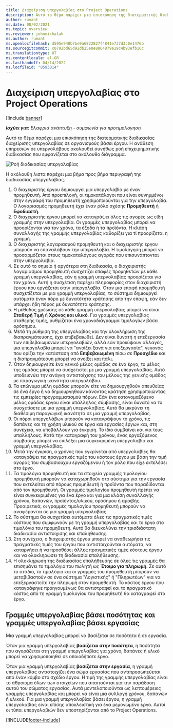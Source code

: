 ```yaml
---
title: Διαχείριση υπεργολαβίας στο Project Operations
description: Αυτό το θέμα παρέχει μια επισκόπηση της διατερματικής διαδικασίας διαχείρισης υπεργολαβίας τυπικά σε οργανισμούς βάσει έργου.
author: rumant
ms.date: 08/02/2021
ms.topic: overview
ms.reviewer: johnmichalak
ms.author: rumant
ms.openlocfilehash: d595e948b7be9a6822827f4841e737d3c0e1476b
ms.sourcegitcommit: c0792bd65d92db25e0e8864879a19c4b93efb10c
ms.translationtype: HT
ms.contentlocale: el-GR
ms.lasthandoff: 04/14/2022
ms.locfileid: "8593014"
---
```

# <a name="subcontract-management-in-project-operations"></a>Διαχείριση υπεργολαβίας στο Project Operations

[!include [banner](../../includes/dataverse-preview.md)]

_**Ισχύει για:** Ελαφριά ανάπτυξη - συμφωνία για προτιμολόγηση_

Αυτό το θέμα παρέχει μια επισκόπηση της διατερματικής διαδικασίας διαχείρισης υπεργολαβίας σε οργανισμούς βάσει έργου. Η ανάθεση υπηρεσιών σε υπεργολάβους ακολουθεί συνήθως ροή επιχειρηματικής διαδικασίας που εμφανίζεται στο ακόλουθο διάγραμμα.

![Ροή διαδικασίας υπεργολαβίας](../media/SubcontractingProcessFlow.png)

Η ακόλουθη λιστα παρέχει μια βήμα προς βήμα περιγραφή της διαδικασίας υπεργολαβίας.

1. Ο διαχειριστής έργου δημιουργεί μια υπεργολαβία με έναν προμηθευτή. Από προεπιλογή, οι τιμοκατάλογοι που είναι συνημμένοι στην εγγραφή του προμηθευτή χρησιμοποιούνται για την υπεργολαβία. Ο λογαριασμός προμηθευτή έχει έναν ρόλο σχέσης **Προμηθευτή** ή **Εφοδιαστή**.
2. Ο διαχειριστής έργου μπορεί να καταγράψει όλες τις αγορές ως είδη γραμμής στην υπεργολαβία. Οι γραμμές υπεργολαβίας μπορεί να προορίζονται για τον χρόνο, τα έξοδα ή τα προϊόντα. Η κλάση συναλλαγής της γραμμής υπεργολαβίας καθορίζει για τί προορίζεται η γραμμή.
3. Ο διαχειριστής λογαριασμού προμηθευτή και ο διαχειριστής έργου μπορούν να επαναλάβουν την υπεργολαβία. Η τιμολόγηση μπορεί να προσαρμόζεται στους τιμοκαταλόγους αγοράς που επισυνάπτονται στην υπεργολαβία.
4. Σε αυτό το σημείο ή αργότερα στη διαδικασία, ο διαχειριστής λογαριασμού προμηθευτή συσχετίζει επαφές προμηθετών με κάθε γραμμή υπεργολαβίας, εάν η γραμμή υπεργολαβίας προορίζεται για τον χρόνο. Αυτή η συσχέτιση παρέχει πληροφορίες στον διαχειριστή έργου που εργάζεται στην υπεργολαβία. Όταν μια επαφή προμηθευτή συσχετίζεται με μια γραμμή υπεργολαβίας, το σύστημα δημιουργεί αυτόματα έναν πόρο με δυνατότητα κράτησης από την επαφή, εάν δεν υπάρχει ήδη πόρος με δυνατότητα κράτησης.
5. Η μέθοδος χρέωσης σε κάθε γραμμή υπεργολαβίας μπορεί να είναι **Σταθερή Τιμή** ή **Χρόνος και υλικό**. Για γραμμές υπεργολαβίας σταθερής τιμής, ρυθμίζεται ένα χρονοδιάγραμμα τιμολογίων βάσει ορόσημου.
6.  Μετά τη ρύθμιση της υπεργολαβίας και την ολοκλήρωση της διαπραγμάτευσης, έχει επιβεβαιωθεί. Δεν είναι δυνατή η επεξεργασία των επιβεβαιωμένων υπεργολαβιών, αλλά εάν προκύψουν αλλαγές, μια υπεργολαβία μπορεί να "ανοίξει ξανά για επεξεργασία", γεγονός που ορίζει την κατάσταση από **Επιβεβαιωμένη** πίσω σε **Προσχέδιο** και η διαπραγμάτεσυη μπορεί να ανοίξει και πάλι. 
7.  Όταν δημιουργείτε ένα γενικό μέλος ομάδας σε ένα έργο, το μέλος της ομάδας μπορεί να συσχετιστεί με μια γραμμή υπεργολαβίας. Αυτό υποδεικνύει την ανάγκη αντιστοίχισης του μέλους της γενικής ομάδας με παραγωγική ικανότητα υπεργολάβου.
8.  Τα επώνυμα μέλη ομάδας μπορούν είτε να δημιουργηθούν απευθείας σε ένα έργο ή να δημιουργηθούν κάνοντας κράτηση χρησιμοποιώντας τις εμπειρίες προγραμματισμού πόρων. Εάν ένα κατονομαζόμενο μέλος ομάδας έργου είναι υπάλληλος σύμβασης, είναι δυνατό να το συσχετίσετε με μια γραμμή υπεργολαβίας. Αυτό θα μικρύνει τη διαθέσιμη παραγωγική ικανότητα σε μια γραμμή υπεργολαβίας.
9.  Οι πόροι υπεργολάβων μπορούν να καταγράψουν το χρόνο, τις δαπάνες και τη χρήση υλικού σε έργα και εργασίες έργων και, στη συνέχεια, να υποβάλλουν για έγκριση. Το ίδιο συμβαίνει και για τους υπαλλήλους. Κατά την καταγραφή του χρόνου, ένας εργαζόμενος σύμβασης μπορεί να επιλέξει μια συγκεκριμένη υπεργολαβία και γραμμή υπεργολαβίας.
10. Μετά την έγκριση, ο χρόνος που εγκρίνεται από υπεργολαβίες θα καταγράψει τις πραγματικές τιμές του κόστους έργου με βάση την τιμή αγοράς του συμβασιούχου εργαζόμενου ή τον ρόλο που είχε εκτελέσει στο έργο.
11. Τα τιμολόγια προμηθευτή και τα στοιχεία γραμμής τιμολογίου προμηθευτή μπορούν να καταχωρηθούν στο σύστημα για την εργασία που εκτελείται από πόρους προμηθευτή ή προϊόντα που παραδίδονται από τον προμηθευτή. Οι γραμμές τιμολογίου προμηθευτή πρέπει να είναι συγκεκριμένες για ένα έργο και για μια κλάση συναλλαγής χρόνου, δαπανών, προϊόντος/υλικού, ορόσημου ή αμοιβής. Προαιρετικά, οι γραμμές τιμολογίου προμηθευτή μπορούν να αναφέρονται σε μια γραμμή υπεργολαβίας.
12. Το σύστημα θα συσχετίσει αυτόματα όλες τις πραγματικές τιμές κόστους που συμφωνούν με τη γραμμή υπεργολαβίας και το έργο στο τιμολόγιο του προμηθευτή. Αυτό θα διευκολύνει την τρισδιάστατη διαδικασία αντιστοίχισης και επαλήθευσης.
13. Στη συνέχεια, ο διαχειριστής έργου μπορεί να αναθεωρήσει τις πραγματικές τιμές του έργου που αντιστοιχούνται αυτόματα, να καταργήσει ή να προσθέσει άλλες πραγματικές τιμές κόστους έργου και να ολοκληρώσει τη διαδικασία επαλήθευσης.
14. Η ολοκλήρωση της διαδικασίας επαλήθευσης σε όλες τις γραμμές θα επισημάνει το τιμολόγιο του πωλητή ως **Έτοιμο για πληρωμή**. Σε αυτό το στάδιο, το τιμολόγιο και οι γραμμές του προμηθευτή μπορούν να μεταβιβαστούν σε ένα σύστημα "Λογιστικής" ή "Πληρωτέων" για να επεξεργαστείτε την πληρωμή στον προμηθευτή. Το κόστος έργου που καταγράφηκε προηγουμένως θα αντιστραφεί και το πραγματικό κόστος από τη γραμμή τιμολογίου του προμηθευτή θα καταγραφεί στο έργο.

## <a name="quantity-based-subcontract-lines-and-work-based-subcontract-lines"></a>Γραμμές υπεργολαβίας βάσει ποσότητας και γραμμές υπεργολαβίας βάσει εργασίας

Μια γραμμή υπεργολαβίας μπορεί να βασίζεται σε ποσότητα ή σε εργασία. 

Όταν μια γραμμή υπεργολαβίας **βασίζεται στην ποσότητα**, η ποσότητα που αγοράζεται στη γραμμή υπεργολαβίας για χρόνο, δαπάνες ή υλικό μπορεί να χρησιμοποιηθεί σε οποιοδήποτε έργο.

Όταν μια γραμμή υπεργολαβίας **βασίζεται στην εργασία**, η γραμμή υπεργολαβίας αντιστοιχίζει ένα σώμα εργασίας που αντιπροσωπεύεται από έναν κόμβο στο σχέδιο έργου. Η τιμή της γραμμής υπεργολαβίας είναι το άθροισμα όλων των στοιχείων που απαιτούνται για την παράδοση αυτού του σώματος εργασίας. Αυτά μοντελοποιούνται ως λεπτομέρειες γραμμής υπεργολαβίας και μπορεί να είναι μια συλλογή χρόνου, δαπανών ή υλικού. Για μια γραμμή υπεργολαβίας βάσει έργου, η γραμμή υπεργολαβίας είναι επίσης αποκλειστική για ένα μεμονωμένο έργο. Αυτοί οι τύποι υπεργολαβιών δεν υποστηρίζονται από το Project Operations.

[!INCLUDE[footer-include](../../includes/footer-banner.md)]

